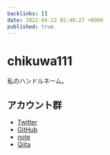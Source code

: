 ```yaml
---
backlinks: []
date: 2022-04-22 02:40:27 +0900
published: true
---
```


# chikuwa111

私のハンドルネーム。

## アカウント群

- [Twitter](https://twitter.com/chiquwa111)
- [GitHub](https://github.com/chikuwa111)
- [note](https://note.com/chikuwa111)
- [Qiita](https://qiita.com/chikuwa111)
